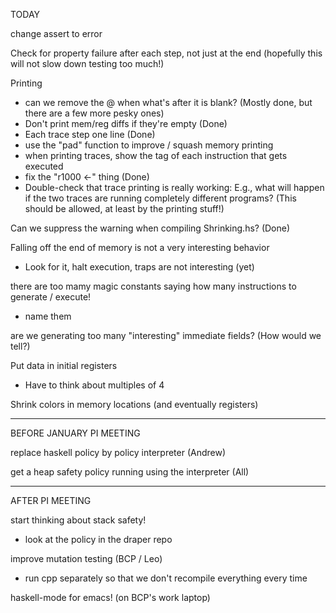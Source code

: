 TODAY

change assert to error

Check for property failure after each step, not just at the end
  (hopefully this will not slow down testing too much!)

Printing
- can we remove the @ when what's after it is blank?  (Mostly done, but there are a few more pesky ones)
- Don't print mem/reg diffs if they're empty (Done)
- Each trace step one line  (Done)
- use the "pad" function to improve / squash memory printing
- when printing traces, show the tag of each instruction that gets executed
- fix the "r1000 <-" thing (Done)
- Double-check that trace printing is really working: E.g., what will
  happen if the two traces are running completely different
  programs?  (This should be allowed, at least by the printing stuff!)

Can we suppress the warning when compiling Shrinking.hs? (Done)

Falling off the end of memory is not a very interesting behavior
- Look for it, halt execution, traps are not interesting (yet)

there are too mamy magic constants saying how many instructions to generate / execute!
- name them

are we generating too many "interesting" immediate fields?  (How would we tell?)

Put data in initial registers
- Have to think about multiples of 4

Shrink colors in memory locations (and eventually registers)

___________________________________________________________
BEFORE JANUARY PI MEETING

replace haskell policy by policy interpreter
(Andrew)

get a heap safety policy running using the interpreter
(All)

________________________
AFTER PI MEETING

start thinking about stack safety!
  - look at the policy in the draper repo

improve mutation testing (BCP / Leo)
  - run cpp separately so that we don't recompile everything every time

haskell-mode for emacs!  (on BCP's work laptop)

